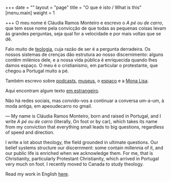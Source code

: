 +++
date = ""
layout = "page"
title = "O que é isto / What is this"
[menu.main]
weight = 1

+++
O meu nome é Cláudia Ramos Monteiro e escrevo o _A pé ou de carro_, que tem esse nome pela convicção de que todas as pequenas coisas levam às grandes perguntas, seja qual for a velocidade e por mais voltas que se dê.

Falo muito de [teologia](/blog/teologia), cuja razão de ser é a pergunta derradeira. Os nossos sistemas de crenças dão estrutura ao nosso discernimento: alguns contêm milénios dele, e a nossa vida pública é enriquecida quando lhes damos espaço. O meu é o cristianismo, em particular o protestante, que chegou a Portugal muito a pé.

Também escrevo sobre [podcasts](/blog/podcasts), [museus](/blog/museus/), o [espaço](/blog/espaço/) e a [Mona Lisa](/blog/mona-lisa/).

Aqui encontram algum texto [em estrangeiro](/blog/en-inglés).

Não há redes sociais, mas convido-vos a continuar a conversa um-a-um, à moda antiga, em apeoudecarro no gmail.

—
My name is Cláudia Ramos Monteiro, born and raised in Portugal, and I write _A pé ou de carro_ (literally, On foot or by car), which takes its name from my conviction that everything small leads to big questions, regardless of speed and direction.

I write a lot about theology, the field grounded in ultimate questions. Our belief systems structure our discernment: some contain millennia of it, and our public life is enriched when we acknowledge them. For me, that is Christianity, particularly Protestant Christianity, which arrived in Portugal very much on foot. I recently moved to Canada to study theology.

Read my work in English [here](/blog/en-inglés).
